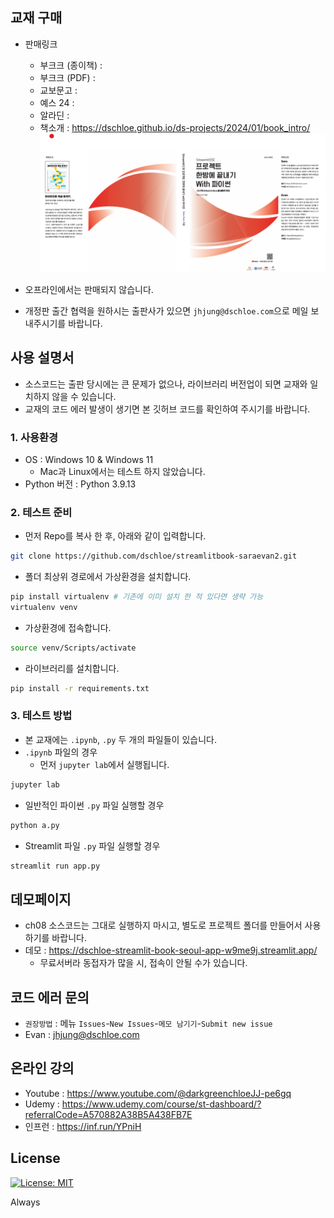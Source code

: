 ## 교재 구매
- 판매링크
  + 부크크 (종이책) : 
  + 부크크 (PDF) : 
  + 교보문고 : 
  + 예스 24 : 
  + 알라딘 : 
  + 책소개 : https://dschloe.github.io/ds-projects/2024/01/book_intro/
![](book.png)

- 오프라인에서는 판매되지 않습니다. 
- 개정판 출간 협력을 원하시는 출판사가 있으면 `jhjung@dschloe.com`으로 메일 보내주시기를 바랍니다. 

## 사용 설명서
- 소스코드는 출판 당시에는 큰 문제가 없으나, 라이브러리 버전업이 되면 교재와 일치하지 않을 수 있습니다. 
- 교재의 코드 에러 발생이 생기면 본 깃허브 코드를 확인하여 주시기를 바랍니다. 

### 1. 사용환경
- OS : Windows 10 & Windows 11
  + Mac과 Linux에서는 테스트 하지 않았습니다. 
- Python 버전 : Python 3.9.13

### 2. 테스트 준비
- 먼저 Repo를 복사 한 후, 아래와 같이 입력합니다.

```bash
git clone https://github.com/dschloe/streamlitbook-saraevan2.git
```

- 폴더 최상위 경로에서 가상환경을 설치합니다. 
```bash
pip install virtualenv # 기존에 이미 설치 한 적 있다면 생략 가능
virtualenv venv
```

- 가상환경에 접속합니다. 
```bash
source venv/Scripts/activate
```

- 라이브러리를 설치합니다.
```bash
pip install -r requirements.txt
```

### 3. 테스트 방법
- 본 교재에는 `.ipynb`, `.py` 두 개의 파일들이 있습니다. 
- `.ipynb` 파일의 경우
  + 먼저 `jupyter lab`에서 실행됩니다. 
```bash
jupyter lab
```

- 일반적인 파이썬 `.py` 파일 실행할 경우
```bash
python a.py
```

- Streamlit 파일 `.py` 파일 실행할 경우
```bash
streamlit run app.py
```

## 데모페이지
- ch08 소스코드는 그대로 실행하지 마시고, 별도로 프로젝트 폴더를 만들어서 사용하기를 바랍니다. 
- 데모 : https://dschloe-streamlit-book-seoul-app-w9me9j.streamlit.app/
  + 무료서버라 동접자가 많을 시, 접속이 안될 수가 있습니다. 

## 코드 에러 문의 
- `권장방법` : 메뉴 `Issues`-`New Issues`-`메모 남기기`-`Submit new issue`
- Evan : jhjung@dschloe.com

## 온라인 강의
- Youtube : https://www.youtube.com/@darkgreenchloeJJ-pe6gq 
- Udemy : https://www.udemy.com/course/st-dashboard/?referralCode=A570882A38B5A438FB7E
- 인프런 : https://inf.run/YPniH

## License
[![License: MIT](https://img.shields.io/badge/License-MIT-yellow.svg)](https://opensource.org/licenses/MIT)

Always 